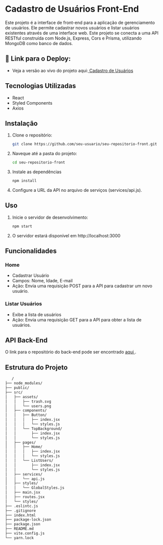# Cadastro de Usuários Front-End
Este projeto é a interface de front-end para a aplicação de gerenciamento de usuários. Ele permite cadastrar novos usuários e listar usuários existentes através de uma interface web. Este projeto se conecta a uma API RESTful construída com Node.js, Express, Cors e Prisma, utilizando MongoDB como banco de dados.

## 🔗 Link para o Deploy: 
* Veja a versão ao vivo do projeto aqui:<a href="https://react-cad-de-usuarios.netlify.app/"> Cadastro de Usuários </a>

## Tecnologias Utilizadas
* React
* Styled Components
* Axios

## Instalação
1. Clone o repositório:
   ```sh
   git clone https://github.com/seu-usuario/seu-repositorio-front.git

2. Naveque até a pasta do projeto: 
    ```sh
    cd seu-repositorio-front

3. Instale as dependências 
    ```sh
    npm install

4. Configure a URL da API no arquivo de serviços (services/api.js). 


## Uso

1. Inicie o servidor de desenvolvimento:
   ```sh
   npm start

2. O servidor estará disponível em http://localhost:3000

## Funcionalidades
### Home
* Cadastrar Usuário
* Campos: Nome, Idade, E-mail
* Ação: Envia uma requisição POST para a API para cadastrar um novo usuário.

### Listar Usuários
* Exibe a lista de usuários
* Ação: Envia uma requisição GET para a API para obter a lista de usuários.


## API Back-End
O link para o repositório do back-end pode ser encontrado  <a href="https://github.com/FernandoJesuss/API_backend_cadastro_usuarios" > aqui </a>.

## Estrutura do Projeto
```sh
   /
├── node_modules/
├── public/
├── src/
│   ├── assets/
│   │   ├── trash.svg
│   │   └── users.png
│   ├── components/
│   │   ├── Button/
│   │   │   ├── index.jsx
│   │   │   └── styles.js
│   │   └── TopBackground/
│   │       ├── index.jsx
│   │       └── styles.js
│   ├── pages/
│   │   ├── Home/
│   │   │   ├── index.jsx
│   │   │   └── styles.js
│   │   └── ListUsers/
│   │       ├── index.jsx
│   │       └── styles.js
│   ├── services/
│   │   └── api.js
│   ├── styles/
│   │   └── GlobalStyles.js
│   ├── main.jsx
│   ├── routes.jsx
│   └── styles/
├── .eslintc.js
├── .gitignore
├── index.html
├── package-lock.json
├── package.json
├── README.md
├── vite.config.js
└── yarn.lock
